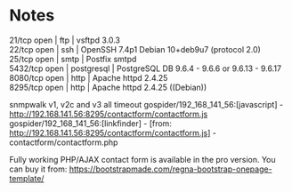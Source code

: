 # Notes
21/tcp open | ftp | vsftpd 3.0.3       
22/tcp open | ssh | OpenSSH 7.4p1 Debian 10+deb9u7 (protocol 2.0)   
25/tcp open | smtp | Postfix smtpd       
5432/tcp open | postgresql | PostgreSQL DB 9.6.4 - 9.6.6 or 9.6.13 - 9.6.17
8080/tcp open | http | Apache httpd 2.4.25      
8295/tcp open | http | Apache httpd 2.4.25 ((Debian))     

snmpwalk v1, v2c and v3 all timeout
gospider/192_168_141_56:[javascript] - http://192.168.141.56:8295/contactform/contactform.js
gospider/192_168_141_56:[linkfinder] - [from: http://192.168.141.56:8295/contactform/contactform.js] - contactform/contactform.php

Fully working PHP/AJAX contact form is available in the pro version.
You can buy it from: https://bootstrapmade.com/regna-bootstrap-onepage-template/
